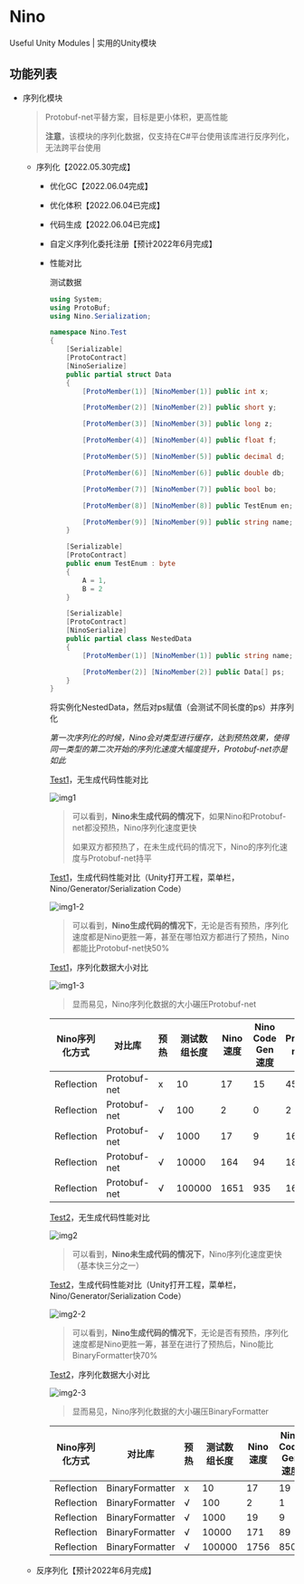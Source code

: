 # Nino
Useful Unity Modules | 实用的Unity模块


## 功能列表

- 序列化模块
  > Protobuf-net平替方案，目标是更小体积，更高性能
  >
  > **注意**，该模块的序列化数据，仅支持在C#平台使用该库进行反序列化，无法跨平台使用
  - 序列化【2022.05.30完成】
    - 优化GC【2022.06.04完成】
    
    - 优化体积【2022.06.04已完成】
    
    - 代码生成【2022.06.04已完成】
    
    - 自定义序列化委托注册【预计2022年6月完成】
    
    - 性能对比
    
      测试数据
    
      ```csharp
      using System;
      using ProtoBuf;
      using Nino.Serialization;
      
      namespace Nino.Test
      {
          [Serializable]
          [ProtoContract]
          [NinoSerialize]
          public partial struct Data
          {
              [ProtoMember(1)] [NinoMember(1)] public int x;
      
              [ProtoMember(2)] [NinoMember(2)] public short y;
      
              [ProtoMember(3)] [NinoMember(3)] public long z;
      
              [ProtoMember(4)] [NinoMember(4)] public float f;
      
              [ProtoMember(5)] [NinoMember(5)] public decimal d;
      
              [ProtoMember(6)] [NinoMember(6)] public double db;
      
              [ProtoMember(7)] [NinoMember(7)] public bool bo;
      
              [ProtoMember(8)] [NinoMember(8)] public TestEnum en;
      
              [ProtoMember(9)] [NinoMember(9)] public string name;
          }
      
          [Serializable]
          [ProtoContract]
          public enum TestEnum : byte
          {
              A = 1,
              B = 2
          }
      
          [Serializable]
          [ProtoContract]
          [NinoSerialize]
          public partial class NestedData
          {
              [ProtoMember(1)] [NinoMember(1)] public string name;
      
              [ProtoMember(2)] [NinoMember(2)] public Data[] ps;
          }
      }
      ```
      
      将实例化NestedData，然后对ps赋值（会测试不同长度的ps）并序列化
      
      *第一次序列化的时候，Nino会对类型进行缓存，达到预热效果，使得同一类型的第二次开始的序列化速度大幅度提升，Protobuf-net亦是如此*
      
      [Test1](Nino/Assets/Nino/Test/Editor/Serialization/Test1.cs)，无生成代码性能对比
      
      ![img1](https://s1.ax1x.com/2022/06/05/Xd24C6.png)
      
      > 可以看到，**Nino未生成代码的情况下**，如果Nino和Protobuf-net都没预热，Nino序列化速度更快
      >
      > 如果双方都预热了，在未生成代码的情况下，Nino的序列化速度与Protobuf-net持平
      >
      
      [Test1](Nino/Assets/Nino/Test/Editor/Serialization/Test1.cs)，生成代码性能对比（Unity打开工程，菜单栏，Nino/Generator/Serialization Code）
      
      ![img1-2](https://s1.ax1x.com/2022/06/05/XdWpJx.png)
      
      > 可以看到，**Nino生成代码的情况下**，无论是否有预热，序列化速度都是Nino更胜一筹，甚至在哪怕双方都进行了预热，Nino都能比Protobuf-net快50%
      
      [Test1](Nino/Assets/Nino/Test/Editor/Serialization/Test1.cs)，序列化数据大小对比
      
      ![img1-3](https://s1.ax1x.com/2022/06/05/XdRWLQ.png)
      
      > 显而易见，Nino序列化数据的大小碾压Protobuf-net
      
      | Nino序列化方式 | 对比库       | 预热 | 测试数组长度 | Nino速度 | Nino Code Gen速度 | Protobuf-net速度 | 耗时差距百分比(Reflection) | 耗时差距百分比(Code Gen) | Nino体积 | Protobuf-net体积 | 体积差距百分比 |
      | -------------- | ------------ | ---- | ------------ | -------- | ----------------- | ---------------- | -------------------------- | ------------------------ | -------- | ---------------- | -------------- |
      | Reflection     | Protobuf-net | x    | 10           | 17       | 15                | 45               | -62.22%                    | -66.67%                  | 71       | 638              | -88.87%        |
      | Reflection     | Protobuf-net | √    | 100          | 2        | 0                 | 2                | 0.00%                      | -100.00%                 | 112      | 6308             | -98.22%        |
      | Reflection     | Protobuf-net | √    | 1000         | 17       | 9                 | 16               | 6.25%                      | -43.75%                  | 272      | 63008            | -99.57%        |
      | Reflection     | Protobuf-net | √    | 10000        | 164      | 94                | 181              | -9.39%                     | -48.07%                  | 1844     | 630008           | -99.71%        |
      | Reflection     | Protobuf-net | √    | 100000       | 1651     | 935               | 1667             | -0.96%                     | -43.91%                  | 17556    | 6300008          | -99.72%        |
      
      [Test2](Nino/Assets/Nino/Test/Editor/Serialization/Test2.cs)，无生成代码性能对比
      
      ![img2](https://s1.ax1x.com/2022/06/05/XdRUMD.png)
      
      > 可以看到，**Nino未生成代码的情况下**，Nino序列化速度更快（基本快三分之一）
      >
      
      [Test2](Nino/Assets/Nino/Test/Editor/Serialization/Test2.cs)，生成代码性能对比（Unity打开工程，菜单栏，Nino/Generator/Serialization Code）
      
      ![img2-2](https://s1.ax1x.com/2022/06/05/XdWVwd.png)
      
      > 可以看到，**Nino生成代码的情况下**，无论是否有预热，序列化速度都是Nino更胜一筹，甚至在进行了预热后，Nino能比BinaryFormatter快70%
      
      [Test2](Nino/Assets/Nino/Test/Editor/Serialization/Test2.cs)，序列化数据大小对比
      
      ![img2-3](https://s1.ax1x.com/2022/06/05/XdRTJ0.png)
      
      > 显而易见，Nino序列化数据的大小碾压BinaryFormatter
      
      | Nino序列化方式 | 对比库          | 预热 | 测试数组长度 | Nino速度 | Nino Code Gen速度 | BinaryFormatter速度 | 耗时差距百分比(Reflection) | 耗时差距百分比(Code Gen) | Nino体积 | BinaryFormatter体积 | 体积差距百分比 |
      | -------------- | --------------- | ---- | ------------ | -------- | ----------------- | ------------------- | -------------------------- | ------------------------ | -------- | ------------------- | -------------- |
      | Reflection     | BinaryFormatter | x    | 10           | 17       | 19                | 26                  | -34.62%                    | -26.92%                  | 71       | 1165                | -93.91%        |
      | Reflection     | BinaryFormatter | √    | 100          | 2        | 1                 | 3                   | -33.33%                    | -66.67%                  | 112      | 8725                | -98.72%        |
      | Reflection     | BinaryFormatter | √    | 1000         | 19       | 9                 | 30                  | -36.67%                    | -70.00%                  | 272      | 84325               | -99.68%        |
      | Reflection     | BinaryFormatter | √    | 10000        | 171      | 89                | 275                 | -37.82%                    | -67.64%                  | 1844     | 840325              | -99.78%        |
      | Reflection     | BinaryFormatter | √    | 100000       | 1756     | 850               | 3117                | -43.66%                    | -72.73%                  | 17556    | 8400325             | -99.79%        |
    
  - 反序列化【预计2022年6月完成】
  

